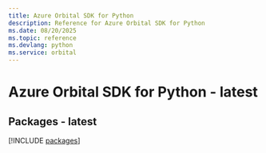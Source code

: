 ```yaml
---
title: Azure Orbital SDK for Python
description: Reference for Azure Orbital SDK for Python
ms.date: 08/20/2025
ms.topic: reference
ms.devlang: python
ms.service: orbital
---
```

# Azure Orbital SDK for Python - latest
## Packages - latest
[!INCLUDE [packages](orbital-index.md)]